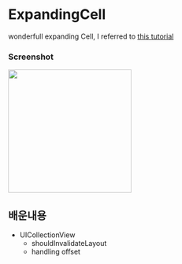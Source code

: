 # ExpandingCell
wonderfull expanding Cell, I referred to [this tutorial](https://www.raywenderlich.com/7246-expanding-cells-in-ios-collection-views)

### Screenshot
<img src="ExpandingCell.gif" width= "250" />

## 배운내용
- UICollectionView
  - shouldInvalidateLayout
  - handling offset
